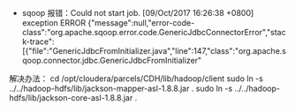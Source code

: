 * sqoop 报错：Could not start job.
[09/Oct/2017 16:26:38 +0800] exception    ERROR    {"message":null,"error-code-class":"org.apache.sqoop.error.code.GenericJdbcConnectorError","stack-trace":[{"file":"GenericJdbcFromInitializer.java","line":147,"class":"org.apache.sqoop.connector.jdbc.GenericJdbcFromInitializer"

解决办法：
cd /opt/cloudera/parcels/CDH/lib/hadoop/client
sudo ln -s ../../hadoop-hdfs/lib/jackson-mapper-asl-1.8.8.jar .
sudo ln -s ../../hadoop-hdfs/lib/jackson-core-asl-1.8.8.jar .

